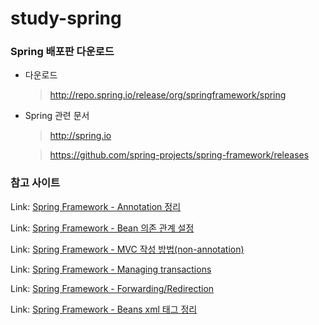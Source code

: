 # study-spring

### Spring 배포판 다운로드

  - 다운로드

    > http://repo.spring.io/release/org/springframework/spring

  - Spring 관련 문서

    > http://spring.io

    > https://github.com/spring-projects/spring-framework/releases



### 참고 사이트

Link: [Spring Framework - Annotation 정리](http://noritersand.tistory.com/156, "Annotation")

Link: [Spring Framework - Bean 의존 관계 설정](http://noritersand.tistory.com/153, "Bean 의존 관계")

Link: [Spring Framework - MVC 작성 방법(non-annotation)](http://noritersand.tistory.com/138, "MVC 작성")

Link: [Spring Framework - Managing transactions](http://noritersand.tistory.com/198, "Managing Transaction")

Link: [Spring Framework - Forwarding/Redirection](http://noritersand.tistory.com/154, "Forwarding/Redirection")

Link:   [Spring Framework - Beans xml 태그 정리](http://noritersand.tistory.com/152, "Bean xml 태그")

